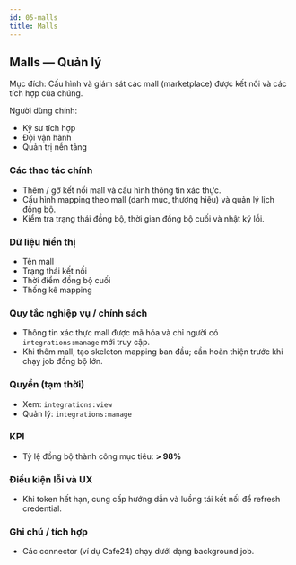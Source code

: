 ```yaml
---
id: 05-malls
title: Malls
---
```


## Malls — Quản lý

Mục đích: Cấu hình và giám sát các mall (marketplace) được kết nối và các tích hợp của chúng.

Người dùng chính:

- Kỹ sư tích hợp
- Đội vận hành
- Quản trị nền tảng

### Các thao tác chính

- Thêm / gỡ kết nối mall và cấu hình thông tin xác thực.
- Cấu hình mapping theo mall (danh mục, thương hiệu) và quản lý lịch đồng bộ.
- Kiểm tra trạng thái đồng bộ, thời gian đồng bộ cuối và nhật ký lỗi.

### Dữ liệu hiển thị

- Tên mall
- Trạng thái kết nối
- Thời điểm đồng bộ cuối
- Thống kê mapping

### Quy tắc nghiệp vụ / chính sách

- Thông tin xác thực mall được mã hóa và chỉ người có `integrations:manage` mới truy cập.
- Khi thêm mall, tạo skeleton mapping ban đầu; cần hoàn thiện trước khi chạy job đồng bộ lớn.

### Quyền (tạm thời)

- Xem: `integrations:view`
- Quản lý: `integrations:manage`

### KPI

- Tỷ lệ đồng bộ thành công mục tiêu: **> 98%**

### Điều kiện lỗi và UX

- Khi token hết hạn, cung cấp hướng dẫn và luồng tái kết nối để refresh credential.

### Ghi chú / tích hợp

- Các connector (ví dụ Cafe24) chạy dưới dạng background job.
